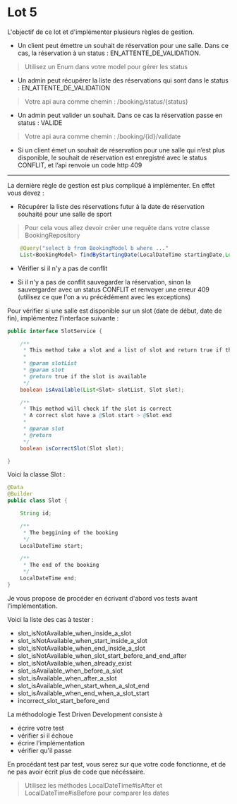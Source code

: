 # Lot 5

L'objectif de ce lot et d'implémenter plusieurs règles de gestion.

* Un client peut émettre un souhait de réservation pour une salle. Dans ce cas, la réservation à un status : EN_ATTENTE_DE_VALIDATION.

> Utilisez un Enum dans votre model pour gérer les status

* Un admin peut récupérer la liste des réservations qui sont dans le status : EN_ATTENTE_DE_VALIDATION

> Votre api aura comme chemin : /booking/status/{status}
 
* Un admin peut valider un souhait. Dans ce cas la réservation passe en status : VALIDE

> Votre api aura comme chemin : /booking/{id}/validate

* Si un client émet un souhait de réservation pour une salle qui n’est plus disponible, le souhait de réservation est enregistré avec le status CONFLIT, et l’api renvoie un code http 409

--- 

La dernière règle de gestion est plus compliqué à implémenter. En effet vous devez :

* Récupérer la liste des réservations futur à la date de réservation souhaité pour une salle de sport

> Pour cela vous allez devoir créer une requête dans votre classe BookingRepository 

```java
    @Query("select b from BookingModel b where ..."
    List<BookingModel> findByStartingDate(LocalDateTime startingDate,Long id);
```

* Vérifier si il n'y a pas de conflit

* Si il n'y a pas de conflit sauvegarder la réservation, sinon la sauvergarder avec un status CONFLIT et renvoyer une erreur 409 (utilisez ce que l'on a vu précédément avec les exceptions)

Pour vérifier si une salle est disponible sur un slot (date de début, date de fin), implémentez l'interface suivante :

```java
public interface SlotService {

    /**
     * This method take a slot and a list of slot and return true if the slot is available
     *
     * @param slotList
     * @param slot
     * @return true if the slot is available
     */
    boolean isAvailable(List<Slot> slotList, Slot slot);

    /**
     * This method will check if the slot is correct
     * A correct slot have a @Slot.start > @Slot.end
     *
     * @param slot
     * @return
     */
    boolean isCorrectSlot(Slot slot);

}
```

Voici la classe Slot :

```java
@Data
@Builder
public class Slot {

    String id;

    /**
     * The beggining of the booking
     */
    LocalDateTime start;

    /**
     * The end of the booking
     */
    LocalDateTime end;
}
```

Je vous propose de procéder en écrivant d'abord vos tests avant l'implémentation.

Voici la liste des cas à tester :

* slot_isNotAvailable_when_inside_a_slot
* slot_isNotAvailable_when_start_inside_a_slot
* slot_isNotAvailable_when_end_inside_a_slot
* slot_isNotAvailable_when_slot_start_before_and_end_after
* slot_isNotAvailable_when_already_exist
* slot_isAvailable_when_before_a_slot
* slot_isAvailable_when_after_a_slot
* slot_isAvailable_when_start_when_a_slot_end
* slot_isAvailable_when_end_when_a_slot_start
* incorrect_slot_start_before_end

La méthodologie Test Driven Development consiste à
* écrire votre test
* vérifier si il échoue
* écrire l'implémentation
* vérifier qu'il passe

En procédant test par test, vous serez sur que votre code fonctionne, et de ne pas avoir écrit plus de code que nécéssaire.

> Utilisez les méthodes LocalDateTime#isAfter et LocalDateTime#isBefore pour comparer les dates

